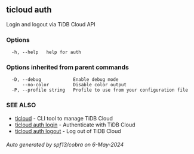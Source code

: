 ## ticloud auth

Login and logout via TiDB Cloud API

### Options

```
  -h, --help   help for auth
```

### Options inherited from parent commands

```
  -D, --debug            Enable debug mode
      --no-color         Disable color output
  -P, --profile string   Profile to use from your configuration file
```

### SEE ALSO

* [ticloud](ticloud.md)	 - CLI tool to manage TiDB Cloud
* [ticloud auth login](ticloud_auth_login.md)	 - Authenticate with TiDB Cloud
* [ticloud auth logout](ticloud_auth_logout.md)	 - Log out of TiDB Cloud

###### Auto generated by spf13/cobra on 6-May-2024
